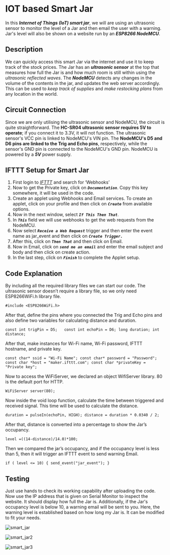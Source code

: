 
# IOT based Smart Jar

In this ***Internet of Things (IoT) smart jar***, we will are using an ultrasonic sensor to monitor the level of a Jar and then email the user with a warning. Jar's level will also be shown on a website run by an ***ESP8266 NodeMCU***.

## Description
We can quickly access this smart Jar via the internet and use it to keep track of the stock prices. The Jar has an ***ultrasonic sensor*** at the top that measures how full the Jar is and how much room is still within using the *ultrasonic reflected waves*. The ***NodeMCU*** detects any changes in the volume of the contents in the jar, and updates the web server accordingly. This can be used to *keep track of supplies* and *make restocking plans* from any location in the world.


## Circuit Connection

Since we are only utilising the ultrasonic sensor and NodeMCU, the circuit is quite straightforward. The **HC-SR04 ultrasonic sensor requires 5V to operate**; if you connect it to 3.3V, it will not function. The ultrasonic sensor's VCC pin is linked to NodeMCU's VIN pin. The **NodeMCU's D5 and D6 pins are linked to the Trig and Echo pins**, respectively, while the sensor's GND pin is connected to the NodeMCU's GND pin. NodeMCU is powered by a ***5V*** power supply.


## IFTTT Setup for Smart Jar


1. First login to [*IFTTT*](https://ifttt.com/) and search for ‘Webhooks’
2. Now to get the Private key, click on ***`Documentation`***. Copy this key somewhere, it will be used in the code.
3. Create an applet using Webhooks and Email services. To create an applet, click on your profile and then click on ***`Create`*** from available options.
4. Now in the next window, select ***`If This Then That`***.
5. In ***`This`*** field we will use webhooks to get the web requests from the NodeMCU.
6. Now select ***`Receive a Web Request`***  trigger and then enter the event name as jar_event and then click on ***`Create Trigger.`*** 
7. After this, click on ***`Then That`***  and then click on Email.
8. Now in Email, click on ***`send me an email`***  and enter the email subject and body and then click on create action.
9. In the last step, click on ***`Finish`***  to complete the Applet setup.




## Code Explanation

By including all the required library files we can start our code. The ultrasonic sensor doesn’t require a library file, so we only need ESP8266WiFi.h library file.

`#include <ESP8266WiFi.h>`

After that, define the pins where you connected the Trig and Echo pins and also define two variables for calculating distance and duration.

`const int trigPin = D5;  
const int echoPin = D6;
long duration;
int distance;`

After that, make instances for Wi-Fi name, Wi-Fi password, IFTTT hostname, and private key.

`const char* ssid = "Wi-Fi Name";
const char* password = "Password";
const char *host = "maker.ifttt.com";
const char *privateKey = "Private key";`

Now to access the WiFiServer, we declared an object WifiServer library. 80 is the default port for HTTP.

`WiFiServer server(80);`

Now inside the void loop function, calculate the time between triggered and received signal. This time will be used to calculate the distance.

`duration = pulseIn(echoPin, HIGH);
distance = duration * 0.0340 / 2;`

After that, distance is converted into a percentage to show the Jar’s occupancy.

`level =((14-distance)/14.0)*100;`

Then we compared the jar’s occupancy, and if the occupancy level is less than 5, then it will trigger an IFTTT event to send warning Email.

`if ( level <= 10) {
        send_event("jar_event");
        }`
## Testing

Just use hands  to check its working capability after uploading the code. Now use the IP address that is given on Serial Monitor to inspect the website. It should display how full the Jar is. Additionally, if the Jar's occupancy level is below 10, a warning email will be sent to you. Here, the warning level is established based on how long my Jar is. It can be modified to fit your needs.

![smart_jar](https://user-images.githubusercontent.com/84708284/205092746-a87a41ff-0224-43c8-9adb-bfe887ddb30f.jpg)

![smart_jar2](https://user-images.githubusercontent.com/84708284/205092841-291242d4-de54-4f21-98d2-fef610a84922.jpg)


![smart_jar3](https://user-images.githubusercontent.com/84708284/205095007-5eac1122-8639-44f9-bedc-c9d78f05e20f.jpg)
